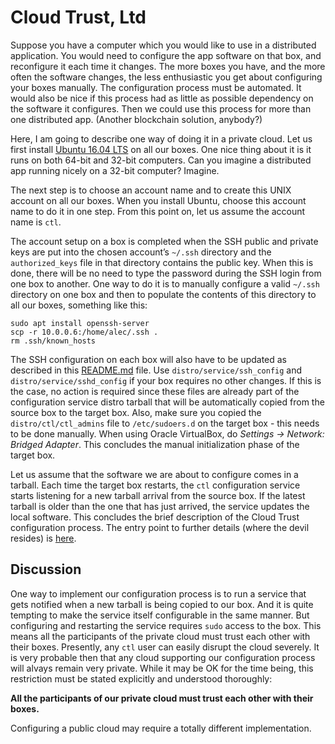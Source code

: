 # Cloud Trust, Ltd

Suppose you have a computer which you would like to use in a distributed application. You would need to configure the app software on that box, and reconfigure it each time it changes. The more boxes you have, and the more often the software changes, the less enthusiastic you get about configuring your boxes manually. The configuration process must be automated. It would also be nice if this process had as little as possible dependency on the software it configures. Then we could use this process for more than one distributed app. (Another blockchain solution, anybody?)

Here, I am going to describe one way of doing it in a private cloud. Let us first install [Ubuntu 16.04 LTS](http://releases.ubuntu.com/16.04/) on all our boxes. One nice thing about it is it runs on both 64-bit and 32-bit computers. Can you imagine a distributed app running nicely on a 32-bit computer? Imagine.

The next step is to choose an account name and to create this UNIX account on all our boxes. When you install Ubuntu, choose this account name to do it in one step. From this point on, let us assume the account name is `ctl`.

The account setup on a box is completed when the SSH public and private keys are put into the chosen account’s `~/.ssh` directory and the `authorized_keys` file in that directory contains the public key. When this is done, there will be no need to type the password during the SSH login from one box to another. One way to do it is to manually configure a valid `~/.ssh` directory on one box and then to populate the contents of this directory to all our boxes, something like this:

    sudo apt install openssh-server
    scp -r 10.0.0.6:/home/alec/.ssh .
    rm .ssh/known_hosts

The SSH configuration on each box will also have to be updated as described in this [README.md](https://github.com/amissine/lnet/blob/master/README.md) file. Use `distro/service/ssh_config` and `distro/service/sshd_config` if your box requires no other changes. If this is the case, no action is required since these files are already part of the configuration service distro tarball that will be automatically copied from the source box to the target box. Also, make sure you copied the `distro/ctl/ctl_admins` file to `/etc/sudoers.d` on the target box - this needs to be done manually. When using Oracle VirtualBox, do _Settings -> Network: Bridged Adapter_. This concludes the manual initialization phase of the target box.

Let us assume that the software we are about to configure comes in a tarball. Each time the target box restarts, the `ctl` configuration service starts listening for a new tarball arrival from the source box. If the latest tarball is older than the one that has just arrived, the service updates the local software. This concludes the brief description of the Cloud Trust configuration process. The entry point to further details (where the devil resides) is [here](https://github.com/amissine/lnet/blob/master/test/rc/05/distro/ctl/configureTargetBox.sh).

## Discussion

One way to implement our configuration process is to run a service that gets notified when a new tarball is being copied to our box. And it is quite tempting to make the service itself configurable in the same manner. But configuring and restarting the service requires `sudo` access to the box. This means all the participants of the private cloud must trust each other with their boxes. Presently, any `ctl` user can easily disrupt the cloud severely. It is very probable then that any cloud supporting our configuration process will alvays remain very private. While it may be OK for the time being, this restriction must be stated explicitly and understood thoroughly:

**All the participants of our private cloud must trust each other with their boxes.**

Configuring a public cloud may require a totally different implementation.
